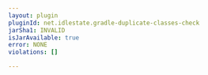 ```yaml
---
layout: plugin
pluginId: net.idlestate.gradle-duplicate-classes-check
jarSha1: INVALID
isJarAvailable: true
error: NONE
violations: []

---
```

